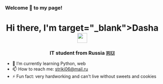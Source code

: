 ### Welcome 👋 to my page!

<h1 align="center">Hi there, I'm target="_blank">Dasha</a> 
<img src="https://github.com/blackcater/blackcater/raw/main/images/Hi.gif" height="32"/></h1>
<h3 align="center">IT student from Russia 🇷🇺</h3>


- 🌱 I’m currently learning Python, web
- 📫 How to reach me: striki06@mail.ru
- ⚡ Fun fact: very hardworking and can't live without sweets and cookies

